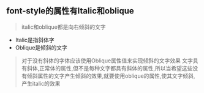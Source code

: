 ## font-style的属性有Italic和oblique

> italic和oblique都是向右倾斜的文字

* Italic是指斜体字
* Oblique是倾斜的文字

> 对于没有斜体的字体应该使用Oblique属性值来实现倾斜的文字效果
> 文字具有斜体,正常体的属性,但不是每种文字都具有斜体的属性,所以当希望这些没有倾斜属性的文字产生倾斜的效果,就要使用oblique的属性,使其文字倾斜,产生italic的效果